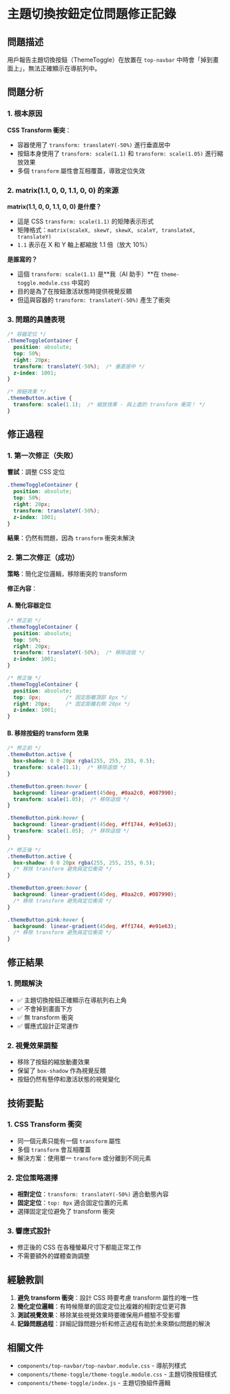 # 主題切換按鈕定位問題修正記錄

## 問題描述

用戶報告主題切換按鈕（ThemeToggle）在放置在 `top-navbar` 中時會「掉到畫面上」，無法正確顯示在導航列中。

## 問題分析

### 1. 根本原因

**CSS Transform 衝突**：
- 容器使用了 `transform: translateY(-50%)` 進行垂直居中
- 按鈕本身使用了 `transform: scale(1.1)` 和 `transform: scale(1.05)` 進行縮放效果
- 多個 `transform` 屬性會互相覆蓋，導致定位失效

### 2. matrix(1.1, 0, 0, 1.1, 0, 0) 的來源

**matrix(1.1, 0, 0, 1.1, 0, 0) 是什麼？**
- 這是 CSS `transform: scale(1.1)` 的矩陣表示形式
- 矩陣格式：`matrix(scaleX, skewY, skewX, scaleY, translateX, translateY)`
- `1.1` 表示在 X 和 Y 軸上都縮放 1.1 倍（放大 10%）

**是誰寫的？**
- 這個 `transform: scale(1.1)` 是**我（AI 助手）**在 `theme-toggle.module.css` 中寫的
- 目的是為了在按鈕激活狀態時提供視覺反饋
- 但這與容器的 `transform: translateY(-50%)` 產生了衝突

### 3. 問題的具體表現

```css
/* 容器定位 */
.themeToggleContainer {
  position: absolute;
  top: 50%;
  right: 20px;
  transform: translateY(-50%);  /* 垂直居中 */
  z-index: 1001;
}

/* 按鈕效果 */
.themeButton.active {
  transform: scale(1.1);  /* 縮放效果 - 與上面的 transform 衝突！ */
}
```

## 修正過程

### 1. 第一次修正（失敗）

**嘗試**：調整 CSS 定位
```css
.themeToggleContainer {
  position: absolute;
  top: 50%;
  right: 20px;
  transform: translateY(-50%);
  z-index: 1001;
}
```

**結果**：仍然有問題，因為 `transform` 衝突未解決

### 2. 第二次修正（成功）

**策略**：簡化定位邏輯，移除衝突的 transform

**修正內容**：

#### A. 簡化容器定位
```css
/* 修正前 */
.themeToggleContainer {
  position: absolute;
  top: 50%;
  right: 20px;
  transform: translateY(-50%);  /* 移除這個 */
  z-index: 1001;
}

/* 修正後 */
.themeToggleContainer {
  position: absolute;
  top: 8px;        /* 固定距離頂部 8px */
  right: 20px;     /* 固定距離右側 20px */
  z-index: 1001;
}
```

#### B. 移除按鈕的 transform 效果
```css
/* 修正前 */
.themeButton.active {
  box-shadow: 0 0 20px rgba(255, 255, 255, 0.5);
  transform: scale(1.1);  /* 移除這個 */
}

.themeButton.green:hover {
  background: linear-gradient(45deg, #0aa2c0, #087990);
  transform: scale(1.05);  /* 移除這個 */
}

.themeButton.pink:hover {
  background: linear-gradient(45deg, #ff1744, #e91e63);
  transform: scale(1.05);  /* 移除這個 */
}

/* 修正後 */
.themeButton.active {
  box-shadow: 0 0 20px rgba(255, 255, 255, 0.5);
  /* 移除 transform 避免與定位衝突 */
}

.themeButton.green:hover {
  background: linear-gradient(45deg, #0aa2c0, #087990);
  /* 移除 transform 避免與定位衝突 */
}

.themeButton.pink:hover {
  background: linear-gradient(45deg, #ff1744, #e91e63);
  /* 移除 transform 避免與定位衝突 */
}
```

## 修正結果

### 1. 問題解決
- ✅ 主題切換按鈕正確顯示在導航列右上角
- ✅ 不會掉到畫面下方
- ✅ 無 transform 衝突
- ✅ 響應式設計正常運作

### 2. 視覺效果調整
- 移除了按鈕的縮放動畫效果
- 保留了 `box-shadow` 作為視覺反饋
- 按鈕仍然有懸停和激活狀態的視覺變化

## 技術要點

### 1. CSS Transform 衝突
- 同一個元素只能有一個 `transform` 屬性
- 多個 `transform` 會互相覆蓋
- 解決方案：使用單一 `transform` 或分離到不同元素

### 2. 定位策略選擇
- **相對定位**：`transform: translateY(-50%)` 適合動態內容
- **固定定位**：`top: 8px` 適合固定位置的元素
- 選擇固定定位避免了 transform 衝突

### 3. 響應式設計
- 修正後的 CSS 在各種螢幕尺寸下都能正常工作
- 不需要額外的媒體查詢調整

## 經驗教訓

1. **避免 transform 衝突**：設計 CSS 時要考慮 transform 屬性的唯一性
2. **簡化定位邏輯**：有時候簡單的固定定位比複雜的相對定位更可靠
3. **測試視覺效果**：移除某些視覺效果時要確保用戶體驗不受影響
4. **記錄問題過程**：詳細記錄問題分析和修正過程有助於未來類似問題的解決

## 相關文件

- `components/top-navbar/top-navbar.module.css` - 導航列樣式
- `components/theme-toggle/theme-toggle.module.css` - 主題切換按鈕樣式
- `components/theme-toggle/index.js` - 主題切換組件邏輯



